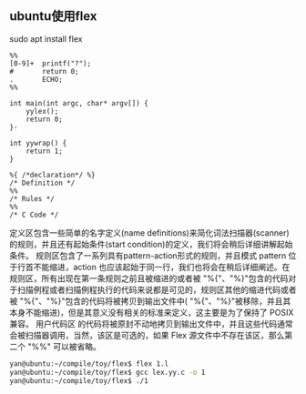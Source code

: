 
## ubuntu使用flex

sudo apt install flex

```
%%
[0-9]+  printf("?");
#       return 0;
.       ECHO;
%%

int main(int argc, char* argv[]) {
    yylex();
    return 0;
}·

int yywrap() {
    return 1;
}
```

```
%{ /*declaration*/ %} 
/* Definition */
%%
/* Rules */ 
%%
/* C Code */
```

定义区包含一些简单的名字定义(name definitions)来简化词法扫描器(scanner)的规则，并且还有起始条件(start condition)的定义，我们将会稍后详细讲解起始条件。
规则区包含了一系列具有pattern-action形式的规则，并且模式 pattern 位于行首不能缩进，action 也应该起始于同一行，我们也将会在稍后详细阐述。在规则区，所有出现在第一条规则之前且被缩进的或者被 "%{"、"%}"包含的代码对于扫描例程或者扫描例程执行的代码来说都是可见的，规则区其他的缩进代码或者被 "%{"、"%}"包含的代码将被拷贝到输出文件中( "%{"、"%}"被移除，并且其本身不能缩进)，但是其意义没有相关的标准来定义，这主要是为了保持了 POSIX 兼容。
用户代码区 的代码将被原封不动地拷贝到输出文件中，并且这些代码通常会被扫描器调用，当然，该区是可选的，如果 Flex 源文件中不存在该区，那么第二个 "%%" 可以被省略。

```sh
yan@ubuntu:~/compile/toy/flex$ flex 1.l
yan@ubuntu:~/compile/toy/flex$ gcc lex.yy.c -o 1
yan@ubuntu:~/compile/toy/flex$ ./1
```
